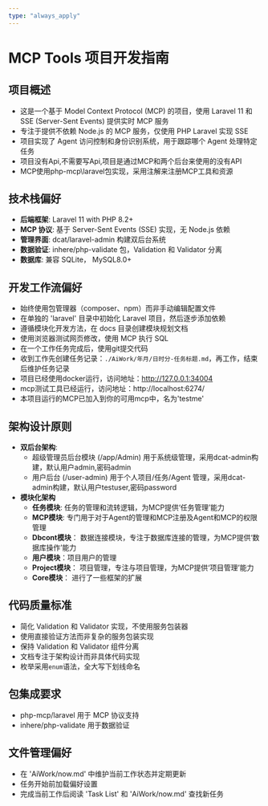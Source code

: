 ```yaml
---
type: "always_apply"
---
```


# MCP Tools 项目开发指南

## 项目概述
- 这是一个基于 Model Context Protocol (MCP) 的项目，使用 Laravel 11 和 SSE (Server-Sent Events) 提供实时 MCP 服务
- 专注于提供不依赖 Node.js 的 MCP 服务，仅使用 PHP Laravel 实现 SSE
- 项目实现了 Agent 访问控制和身份识别系统，用于跟踪哪个 Agent 处理特定任务
- 项目没有Api,不需要写Api,项目是通过MCP和两个后台来使用的没有API
- MCP使用php-mcp\laravel包实现，采用注解来注册MCP工具和资源

## 技术栈偏好
- **后端框架**: Laravel 11 with PHP 8.2+
- **MCP 协议**: 基于 Server-Sent Events (SSE) 实现，无 Node.js 依赖
- **管理界面**: dcat/laravel-admin 构建双后台系统
- **数据验证**: inhere/php-validate 包，Validation 和 Validator 分离
- **数据库**: 兼容 SQLite， MySQL8.0+


## 开发工作流偏好
- 始终使用包管理器（composer、npm）而非手动编辑配置文件
- 在单独的 'laravel' 目录中初始化 Laravel 项目，然后逐步添加依赖
- 遵循模块化开发方法，在 docs 目录创建模块规划文档
- 使用浏览器测试网页修改，使用 MCP 执行 SQL
- 在一个工作任务完成后，使用git提交代码
- 收到工作先创建任务记录：`./AiWork/年月/日时分-任务标题.md`，再工作，结束后维护任务记录
- 项目已经使用docker运行，访问地址：http://127.0.0.1:34004
- mcp测试工具已经运行，访问地址：http://localhost:6274/
- 本项目运行的MCP已加入到你的可用mcp中，名为'testme'

## 架构设计原则
- **双后台架构**:
    - 超级管理员后台模块 (/app/Admin) 用于系统级管理，采用dcat-admin构建，默认用户admin,密码admin
    - 用户后台 (/user-admin) 用于个人项目/任务/Agent 管理，采用dcat-admin构建，默认用户testuser,密码password
- **模块化架构**
    - **任务模块**: 任务的管理和流转逻辑，为MCP提供‘任务管理’能力
    - **MCP模块**: 专门用于对于Agent的管理和MCP注册及Agent和MCP的权限管理
    - **Dbcont模块**： 数据连接模块，专注于数据库连接的管理，为MCP提供‘数据库操作’能力
    - **用户模块**：项目用户的管理
    - **Project模块**： 项目管理，专注与项目管理，为MCP提供‘项目管理’能力
    - **Core模块**： 进行了一些框架的扩展


## 代码质量标准
- 简化 Validation 和 Validator 实现，不使用服务包装器
- 使用直接验证方法而非复杂的服务包装实现
- 保持 Validation 和 Validator 组件分离
- 文档专注于架构设计而非具体代码实现
- 枚举采用`enum`语法，全大写下划线命名



## 包集成要求
- php-mcp/laravel 用于 MCP 协议支持
- inhere/php-validate 用于数据验证

## 文件管理偏好
- 在 'AiWork/now.md' 中维护当前工作状态并定期更新
- 任务开始前加载偏好设置
- 完成当前工作后阅读 'Task List' 和 'AiWork/now.md' 查找新任务


